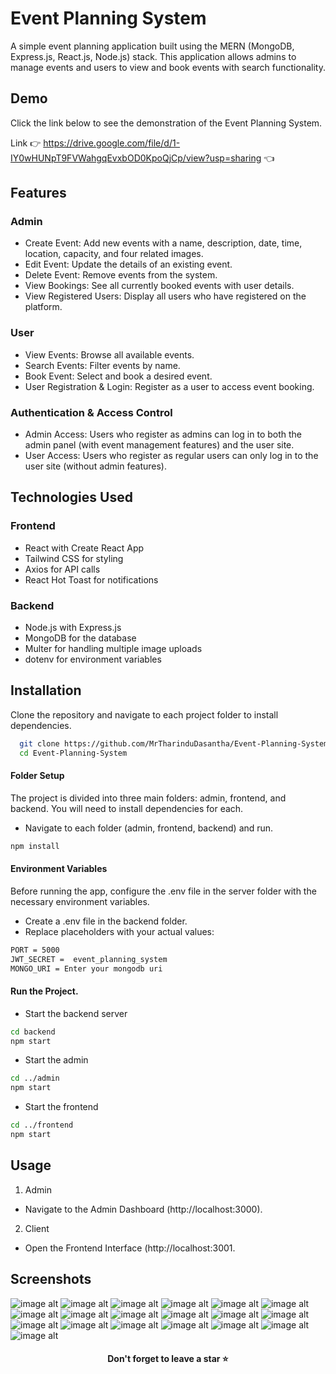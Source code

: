 # Event Planning System

A simple event planning application built using the MERN (MongoDB, Express.js, React.js, Node.js) stack. This application allows admins to manage events and users to view and book events with search functionality.


## Demo

Click the link below to see the demonstration of the Event Planning System.

Link 👉 https://drive.google.com/file/d/1-IY0wHUNpT9FVWahgqEvxbOD0KpoQjCp/view?usp=sharing 👈


## Features

### Admin
- Create Event: Add new events with a name, description, date, time, location, capacity, and four related images.
- Edit Event: Update the details of an existing event.
- Delete Event: Remove events from the system.
- View Bookings: See all currently booked events with user details.
- View Registered Users: Display all users who have registered on the platform.

### User
- View Events: Browse all available events.
- Search Events: Filter events by name.
- Book Event: Select and book a desired event.
- User Registration & Login: Register as a user to access event booking.

### Authentication & Access Control
- Admin Access: Users who register as admins can log in to both the admin panel (with event management features) and the user site.
- User Access: Users who register as regular users can only log in to the user site (without admin features).


## Technologies Used

### Frontend
- React with Create React App
- Tailwind CSS for styling
- Axios for API calls
- React Hot Toast for notifications

### Backend
- Node.js with Express.js
- MongoDB for the database
- Multer for handling multiple image uploads
- dotenv for environment variables


## Installation

Clone the repository and navigate to each project folder to install dependencies.
```bash
  git clone https://github.com/MrTharinduDasantha/Event-Planning-System.git
  cd Event-Planning-System
```
#### Folder Setup
The project is divided into three main folders: admin, frontend, and backend. You will need to install dependencies for each.
- Navigate to each folder (admin, frontend, backend) and run.
```bash
npm install
```
#### Environment Variables
Before running the app, configure the .env file in the server folder with the necessary environment variables.
- Create a .env file in the backend folder.
- Replace placeholders with your actual values:
```bash
PORT = 5000
JWT_SECRET =  event_planning_system
MONGO_URI = Enter your mongodb uri
```
#### Run the Project.
- Start the backend server
```bash
cd backend
npm start
```
- Start the admin
```bash
cd ../admin
npm start
```
- Start the frontend
```bash
cd ../frontend
npm start
```


## Usage
1. Admin
- Navigate to the Admin Dashboard (http://localhost:3000).
2. Client
- Open the Frontend Interface (http://localhost:3001.


## Screenshots

![image alt](https://github.com/MrTharinduDasantha/Event-Planning-System/blob/26ee9504e3e2521872208203ea87d82ce3568e13/Img%20-%201.png)
![image alt](https://github.com/MrTharinduDasantha/Event-Planning-System/blob/26ee9504e3e2521872208203ea87d82ce3568e13/Img%20-%202.png)
![image alt](https://github.com/MrTharinduDasantha/Event-Planning-System/blob/26ee9504e3e2521872208203ea87d82ce3568e13/Img%20-%203.png)
![image alt](https://github.com/MrTharinduDasantha/Event-Planning-System/blob/26ee9504e3e2521872208203ea87d82ce3568e13/Img%20-%204.png)
![image alt](https://github.com/MrTharinduDasantha/Event-Planning-System/blob/26ee9504e3e2521872208203ea87d82ce3568e13/Img%20-%205.png)
![image alt](https://github.com/MrTharinduDasantha/Event-Planning-System/blob/26ee9504e3e2521872208203ea87d82ce3568e13/Img%20-%206.png)
![image alt](https://github.com/MrTharinduDasantha/Event-Planning-System/blob/26ee9504e3e2521872208203ea87d82ce3568e13/Img%20-%207.png)
![image alt](https://github.com/MrTharinduDasantha/Event-Planning-System/blob/26ee9504e3e2521872208203ea87d82ce3568e13/Img%20-%208.png)
![image alt](https://github.com/MrTharinduDasantha/Event-Planning-System/blob/26ee9504e3e2521872208203ea87d82ce3568e13/Img%20-%209.png)
![image alt](https://github.com/MrTharinduDasantha/Event-Planning-System/blob/26ee9504e3e2521872208203ea87d82ce3568e13/Img%20-%2010.png)
![image alt](https://github.com/MrTharinduDasantha/Event-Planning-System/blob/26ee9504e3e2521872208203ea87d82ce3568e13/Img%20-%2011.png)
![image alt](https://github.com/MrTharinduDasantha/Event-Planning-System/blob/26ee9504e3e2521872208203ea87d82ce3568e13/Img%20-%2012.png)
![image alt](https://github.com/MrTharinduDasantha/Event-Planning-System/blob/26ee9504e3e2521872208203ea87d82ce3568e13/Img%20-%2013.png)
![image alt](https://github.com/MrTharinduDasantha/Event-Planning-System/blob/26ee9504e3e2521872208203ea87d82ce3568e13/Img%20-%2014.png)
![image alt](https://github.com/MrTharinduDasantha/Event-Planning-System/blob/26ee9504e3e2521872208203ea87d82ce3568e13/Img%20-%2015.png)
![image alt](https://github.com/MrTharinduDasantha/Event-Planning-System/blob/26ee9504e3e2521872208203ea87d82ce3568e13/Img%20-%2016.png)
![image alt](https://github.com/MrTharinduDasantha/Event-Planning-System/blob/26ee9504e3e2521872208203ea87d82ce3568e13/Img%20-%2017.png)
![image alt](https://github.com/MrTharinduDasantha/Event-Planning-System/blob/26ee9504e3e2521872208203ea87d82ce3568e13/Img%20-%2018.png)
![image alt](https://github.com/MrTharinduDasantha/Event-Planning-System/blob/26ee9504e3e2521872208203ea87d82ce3568e13/Img%20-%2019.png)

<h4 align="center"> Don't forget to leave a star ⭐️ </h4>
